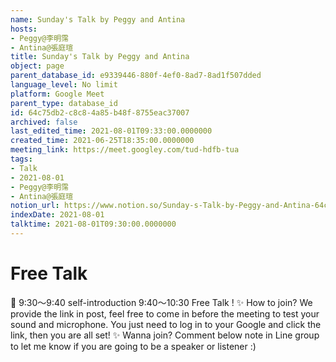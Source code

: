 ```yaml
---
name: Sunday's Talk by Peggy and Antina
hosts:
- Peggy@李明霈
- Antina@張庭瑄
title: Sunday's Talk by Peggy and Antina
object: page
parent_database_id: e9339446-880f-4ef0-8ad7-8ad1f507dded
language_level: No limit
platform: Google Meet
parent_type: database_id
id: 64c75db2-c8c8-4a85-b48f-8755eac37007
archived: false
last_edited_time: 2021-08-01T09:33:00.0000000
created_time: 2021-06-25T18:35:00.0000000
meeting_link: https://meet.googley.com/tud-hdfb-tua
tags:
- Talk
- 2021-08-01
- Peggy@李明霈
- Antina@張庭瑄
notion_url: https://www.notion.so/Sunday-s-Talk-by-Peggy-and-Antina-64c75db2c8c84a85b48f8755eac37007
indexDate: 2021-08-01
talktime: 2021-08-01T09:30:00.0000000
---
```


# Free Talk 
📅
9:30～9:40 self-introduction
9:40～10:30 Free Talk !
✨
How to join?
We provide the link in post, feel free to come in before the meeting to test your sound and microphone. You just need to log in to your Google and click the link, then you are all set!
✨
Wanna join?
Comment below note in Line group to let me know if you are going to be a speaker or listener :)


